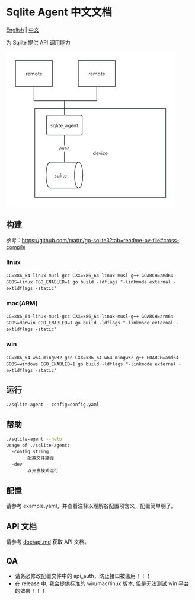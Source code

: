 # Sqlite Agent 中文文档

[English](./README.md) | [中文](./README_ZH.md)

为 Sqlite 提供 API 调用能力

![image](/doc/img/sqlite_agent.jpg)

## 构建

参考：https://github.com/mattn/go-sqlite3?tab=readme-ov-file#cross-compile

### linux

`CC=x86_64-linux-musl-gcc CXX=x86_64-linux-musl-g++ GOARCH=amd64 GOOS=linux CGO_ENABLED=1 go build -ldflags "-linkmode external -extldflags -static"`

### mac(ARM)

`CC=x86_64-linux-musl-gcc CXX=x86_64-linux-musl-g++ GOARCH=arm64 GOOS=darwin CGO_ENABLED=1 go build -ldflags "-linkmode external -extldflags -static"`

### win

`CC=x86_64-w64-mingw32-gcc CXX=x86_64-w64-mingw32-g++ GOARCH=amd64 GOOS=windows CGO_ENABLED=1 go build -ldflags "-linkmode external -extldflags -static"`

## 运行

```
./sqlite-agent --config=config.yaml
```

## 帮助

```bash
./sqlite-agent --help   
Usage of ./sqlite-agent:
  -config string
        配置文件路径
  -dev
        以开发模式运行
```

## 配置

请参考 example.yaml，并查看注释以理解各配置项含义，配置简单明了。

## API 文档

请参考 [doc/api.md](./doc/api.md) 获取 API 文档。

## QA

- 请务必修改配置文件中的 api_auth，防止接口被滥用！！！
- 在 release 中, 我会提供标准的 win/mac/linux 版本, 但是无法测试 win 平台的效果！！！
